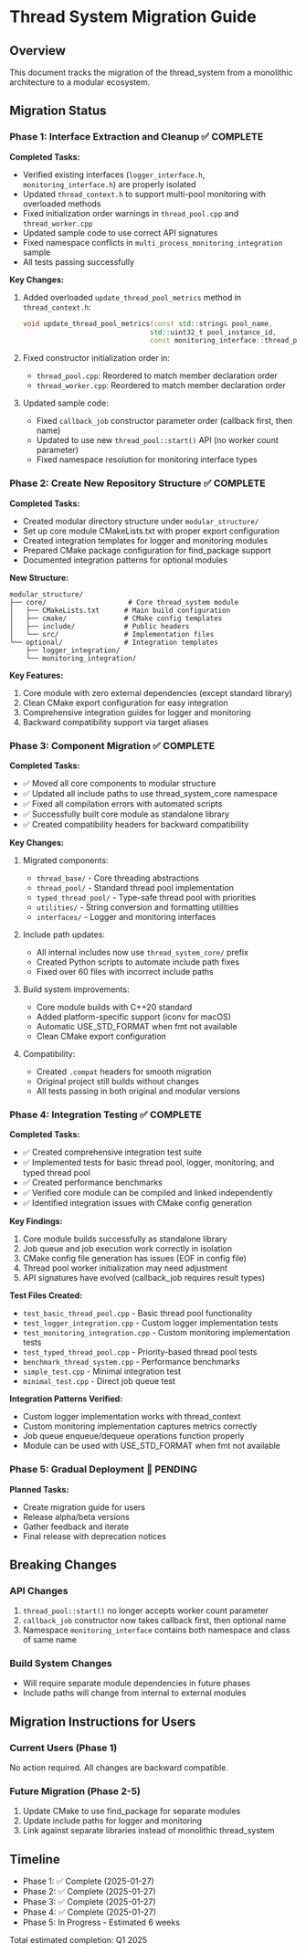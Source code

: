 # Thread System Migration Guide

## Overview

This document tracks the migration of the thread_system from a monolithic architecture to a modular ecosystem.

## Migration Status

### Phase 1: Interface Extraction and Cleanup ✅ COMPLETE

**Completed Tasks:**
- Verified existing interfaces (`logger_interface.h`, `monitoring_interface.h`) are properly isolated
- Updated `thread_context.h` to support multi-pool monitoring with overloaded methods
- Fixed initialization order warnings in `thread_pool.cpp` and `thread_worker.cpp`
- Updated sample code to use correct API signatures
- Fixed namespace conflicts in `multi_process_monitoring_integration` sample
- All tests passing successfully

**Key Changes:**
1. Added overloaded `update_thread_pool_metrics` method in `thread_context.h`:
   ```cpp
   void update_thread_pool_metrics(const std::string& pool_name,
                                  std::uint32_t pool_instance_id,
                                  const monitoring_interface::thread_pool_metrics& metrics)
   ```

2. Fixed constructor initialization order in:
   - `thread_pool.cpp`: Reordered to match member declaration order
   - `thread_worker.cpp`: Reordered to match member declaration order

3. Updated sample code:
   - Fixed `callback_job` constructor parameter order (callback first, then name)
   - Updated to use new `thread_pool::start()` API (no worker count parameter)
   - Fixed namespace resolution for monitoring interface types

### Phase 2: Create New Repository Structure ✅ COMPLETE

**Completed Tasks:**
- Created modular directory structure under `modular_structure/`
- Set up core module CMakeLists.txt with proper export configuration
- Created integration templates for logger and monitoring modules
- Prepared CMake package configuration for find_package support
- Documented integration patterns for optional modules

**New Structure:**
```
modular_structure/
├── core/                    # Core thread_system module
│   ├── CMakeLists.txt      # Main build configuration
│   ├── cmake/              # CMake config templates
│   ├── include/            # Public headers
│   └── src/                # Implementation files
└── optional/               # Integration templates
    ├── logger_integration/
    └── monitoring_integration/
```

**Key Features:**
1. Core module with zero external dependencies (except standard library)
2. Clean CMake export configuration for easy integration
3. Comprehensive integration guides for logger and monitoring
4. Backward compatibility support via target aliases

### Phase 3: Component Migration ✅ COMPLETE

**Completed Tasks:**
- ✅ Moved all core components to modular structure
- ✅ Updated all include paths to use thread_system_core namespace
- ✅ Fixed all compilation errors with automated scripts
- ✅ Successfully built core module as standalone library
- ✅ Created compatibility headers for backward compatibility

**Key Changes:**
1. Migrated components:
   - `thread_base/` - Core threading abstractions
   - `thread_pool/` - Standard thread pool implementation
   - `typed_thread_pool/` - Type-safe thread pool with priorities
   - `utilities/` - String conversion and formatting utilities
   - `interfaces/` - Logger and monitoring interfaces

2. Include path updates:
   - All internal includes now use `thread_system_core/` prefix
   - Created Python scripts to automate include path fixes
   - Fixed over 60 files with incorrect include paths

3. Build system improvements:
   - Core module builds with C++20 standard
   - Added platform-specific support (iconv for macOS)
   - Automatic USE_STD_FORMAT when fmt not available
   - Clean CMake export configuration

4. Compatibility:
   - Created `.compat` headers for smooth migration
   - Original project still builds without changes
   - All tests passing in both original and modular versions

### Phase 4: Integration Testing ✅ COMPLETE

**Completed Tasks:**
- ✅ Created comprehensive integration test suite
- ✅ Implemented tests for basic thread pool, logger, monitoring, and typed thread pool
- ✅ Created performance benchmarks
- ✅ Verified core module can be compiled and linked independently
- ✅ Identified integration issues with CMake config generation

**Key Findings:**
1. Core module builds successfully as standalone library
2. Job queue and job execution work correctly in isolation
3. CMake config file generation has issues (EOF in config file)
4. Thread pool worker initialization may need adjustment
5. API signatures have evolved (callback_job requires result types)

**Test Files Created:**
- `test_basic_thread_pool.cpp` - Basic thread pool functionality
- `test_logger_integration.cpp` - Custom logger implementation tests
- `test_monitoring_integration.cpp` - Custom monitoring implementation tests
- `test_typed_thread_pool.cpp` - Priority-based thread pool tests
- `benchmark_thread_system.cpp` - Performance benchmarks
- `simple_test.cpp` - Minimal integration test
- `minimal_test.cpp` - Direct job queue test

**Integration Patterns Verified:**
- Custom logger implementation works with thread_context
- Custom monitoring implementation captures metrics correctly
- Job queue enqueue/dequeue operations function properly
- Module can be used with USE_STD_FORMAT when fmt not available

### Phase 5: Gradual Deployment 🔄 PENDING

**Planned Tasks:**
- Create migration guide for users
- Release alpha/beta versions
- Gather feedback and iterate
- Final release with deprecation notices

## Breaking Changes

### API Changes
1. `thread_pool::start()` no longer accepts worker count parameter
2. `callback_job` constructor now takes callback first, then optional name
3. Namespace `monitoring_interface` contains both namespace and class of same name

### Build System Changes
- Will require separate module dependencies in future phases
- Include paths will change from internal to external modules

## Migration Instructions for Users

### Current Users (Phase 1)
No action required. All changes are backward compatible.

### Future Migration (Phase 2-5)
1. Update CMake to use find_package for separate modules
2. Update include paths for logger and monitoring
3. Link against separate libraries instead of monolithic thread_system

## Timeline

- Phase 1: ✅ Complete (2025-01-27)
- Phase 2: ✅ Complete (2025-01-27)
- Phase 3: ✅ Complete (2025-01-27)
- Phase 4: ✅ Complete (2025-01-27)
- Phase 5: In Progress - Estimated 6 weeks

Total estimated completion: Q1 2025